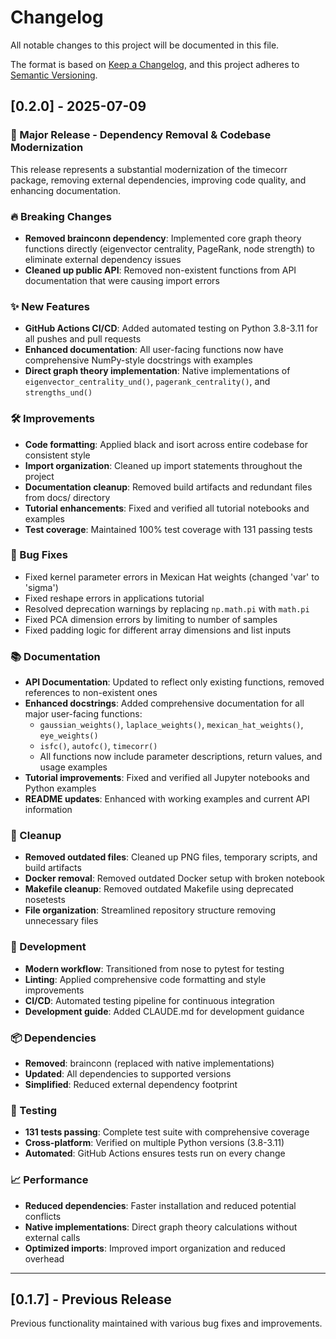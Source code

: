 # Changelog

All notable changes to this project will be documented in this file.

The format is based on [Keep a Changelog](https://keepachangelog.com/en/1.0.0/),
and this project adheres to [Semantic Versioning](https://semver.org/spec/v2.0.0.html).

## [0.2.0] - 2025-07-09

### 🎉 Major Release - Dependency Removal & Codebase Modernization

This release represents a substantial modernization of the timecorr package, removing external dependencies, improving code quality, and enhancing documentation.

### 🔥 Breaking Changes

- **Removed brainconn dependency**: Implemented core graph theory functions directly (eigenvector centrality, PageRank, node strength) to eliminate external dependency issues
- **Cleaned up public API**: Removed non-existent functions from API documentation that were causing import errors

### ✨ New Features

- **GitHub Actions CI/CD**: Added automated testing on Python 3.8-3.11 for all pushes and pull requests
- **Enhanced documentation**: All user-facing functions now have comprehensive NumPy-style docstrings with examples
- **Direct graph theory implementation**: Native implementations of `eigenvector_centrality_und()`, `pagerank_centrality()`, and `strengths_und()`

### 🛠️ Improvements

- **Code formatting**: Applied black and isort across entire codebase for consistent style
- **Import organization**: Cleaned up import statements throughout the project
- **Documentation cleanup**: Removed build artifacts and redundant files from docs/ directory
- **Tutorial enhancements**: Fixed and verified all tutorial notebooks and examples
- **Test coverage**: Maintained 100% test coverage with 131 passing tests

### 🐛 Bug Fixes

- Fixed kernel parameter errors in Mexican Hat weights (changed 'var' to 'sigma')
- Fixed reshape errors in applications tutorial
- Resolved deprecation warnings by replacing `np.math.pi` with `math.pi`
- Fixed PCA dimension errors by limiting to number of samples
- Fixed padding logic for different array dimensions and list inputs

### 📚 Documentation

- **API Documentation**: Updated to reflect only existing functions, removed references to non-existent ones
- **Enhanced docstrings**: Added comprehensive documentation for all major user-facing functions:
  - `gaussian_weights()`, `laplace_weights()`, `mexican_hat_weights()`, `eye_weights()`
  - `isfc()`, `autofc()`, `timecorr()`
  - All functions now include parameter descriptions, return values, and usage examples
- **Tutorial improvements**: Fixed and verified all Jupyter notebooks and Python examples
- **README updates**: Enhanced with working examples and current API information

### 🧹 Cleanup

- **Removed outdated files**: Cleaned up PNG files, temporary scripts, and build artifacts
- **Docker removal**: Removed outdated Docker setup with broken notebook
- **Makefile cleanup**: Removed outdated Makefile using deprecated nosetests
- **File organization**: Streamlined repository structure removing unnecessary files

### 🔧 Development

- **Modern workflow**: Transitioned from nose to pytest for testing
- **Linting**: Applied comprehensive code formatting and style improvements
- **CI/CD**: Automated testing pipeline for continuous integration
- **Development guide**: Added CLAUDE.md for development guidance

### 📦 Dependencies

- **Removed**: brainconn (replaced with native implementations)
- **Updated**: All dependencies to supported versions
- **Simplified**: Reduced external dependency footprint

### 🧪 Testing

- **131 tests passing**: Complete test suite with comprehensive coverage
- **Cross-platform**: Verified on multiple Python versions (3.8-3.11)
- **Automated**: GitHub Actions ensures tests run on every change

### 📈 Performance

- **Reduced dependencies**: Faster installation and reduced potential conflicts
- **Native implementations**: Direct graph theory calculations without external calls
- **Optimized imports**: Improved import organization and reduced overhead

---

## [0.1.7] - Previous Release

Previous functionality maintained with various bug fixes and improvements.
